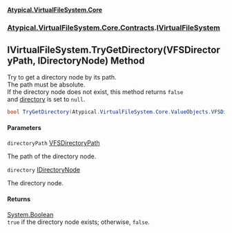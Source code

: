#### [Atypical.VirtualFileSystem.Core](VirtualFileSystem.md 'VirtualFileSystem')
### [Atypical.VirtualFileSystem.Core.Contracts](VirtualFileSystem.md#Atypical.VirtualFileSystem.Core.Contracts 'Atypical.VirtualFileSystem.Core.Contracts').[IVirtualFileSystem](IVirtualFileSystem.md 'Atypical.VirtualFileSystem.Core.Contracts.IVirtualFileSystem')

## IVirtualFileSystem.TryGetDirectory(VFSDirectoryPath, IDirectoryNode) Method

Try to get a directory node by its path.  
The path must be absolute.  
If the directory node does not exist, this method returns `false`  
and [directory](IVirtualFileSystem.TryGetDirectory(VFSDirectoryPath,IDirectoryNode).md#Atypical.VirtualFileSystem.Core.Contracts.IVirtualFileSystem.TryGetDirectory(Atypical.VirtualFileSystem.Core.ValueObjects.VFSDirectoryPath,Atypical.VirtualFileSystem.Core.Contracts.IDirectoryNode).directory 'Atypical.VirtualFileSystem.Core.Contracts.IVirtualFileSystem.TryGetDirectory(Atypical.VirtualFileSystem.Core.ValueObjects.VFSDirectoryPath, Atypical.VirtualFileSystem.Core.Contracts.IDirectoryNode).directory') is set to `null`.

```csharp
bool TryGetDirectory(Atypical.VirtualFileSystem.Core.ValueObjects.VFSDirectoryPath directoryPath, out Atypical.VirtualFileSystem.Core.Contracts.IDirectoryNode? directory);
```
#### Parameters

<a name='Atypical.VirtualFileSystem.Core.Contracts.IVirtualFileSystem.TryGetDirectory(Atypical.VirtualFileSystem.Core.ValueObjects.VFSDirectoryPath,Atypical.VirtualFileSystem.Core.Contracts.IDirectoryNode).directoryPath'></a>

`directoryPath` [VFSDirectoryPath](VFSDirectoryPath.md 'Atypical.VirtualFileSystem.Core.ValueObjects.VFSDirectoryPath')

The path of the directory node.

<a name='Atypical.VirtualFileSystem.Core.Contracts.IVirtualFileSystem.TryGetDirectory(Atypical.VirtualFileSystem.Core.ValueObjects.VFSDirectoryPath,Atypical.VirtualFileSystem.Core.Contracts.IDirectoryNode).directory'></a>

`directory` [IDirectoryNode](IDirectoryNode.md 'Atypical.VirtualFileSystem.Core.Contracts.IDirectoryNode')

The directory node.

#### Returns
[System.Boolean](https://docs.microsoft.com/en-us/dotnet/api/System.Boolean 'System.Boolean')  
`true` if the directory node exists; otherwise, `false`.